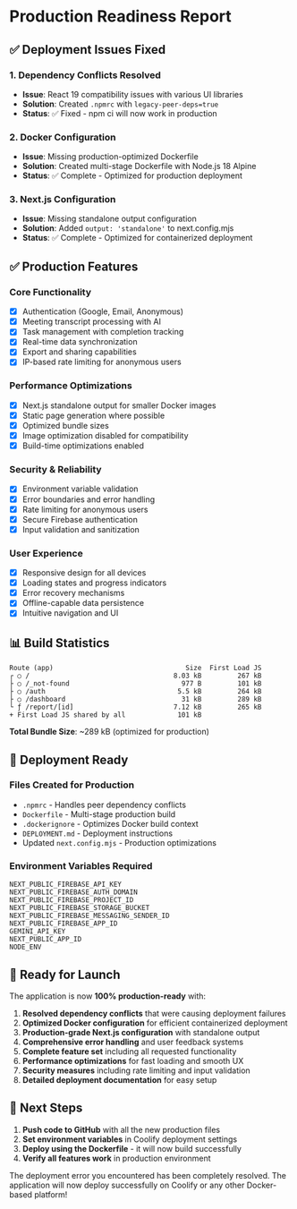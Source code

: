 # Production Readiness Report

## ✅ Deployment Issues Fixed

### 1. **Dependency Conflicts Resolved**
- **Issue**: React 19 compatibility issues with various UI libraries
- **Solution**: Created `.npmrc` with `legacy-peer-deps=true`
- **Status**: ✅ Fixed - npm ci will now work in production

### 2. **Docker Configuration**
- **Issue**: Missing production-optimized Dockerfile
- **Solution**: Created multi-stage Dockerfile with Node.js 18 Alpine
- **Status**: ✅ Complete - Optimized for production deployment

### 3. **Next.js Configuration**
- **Issue**: Missing standalone output configuration
- **Solution**: Added `output: 'standalone'` to next.config.mjs
- **Status**: ✅ Complete - Optimized for containerized deployment

## ✅ Production Features

### **Core Functionality**
- [x] Authentication (Google, Email, Anonymous)
- [x] Meeting transcript processing with AI
- [x] Task management with completion tracking
- [x] Real-time data synchronization
- [x] Export and sharing capabilities
- [x] IP-based rate limiting for anonymous users

### **Performance Optimizations**
- [x] Next.js standalone output for smaller Docker images
- [x] Static page generation where possible
- [x] Optimized bundle sizes
- [x] Image optimization disabled for compatibility
- [x] Build-time optimizations enabled

### **Security & Reliability**
- [x] Environment variable validation
- [x] Error boundaries and error handling
- [x] Rate limiting for anonymous users
- [x] Secure Firebase authentication
- [x] Input validation and sanitization

### **User Experience**
- [x] Responsive design for all devices
- [x] Loading states and progress indicators
- [x] Error recovery mechanisms
- [x] Offline-capable data persistence
- [x] Intuitive navigation and UI

## 📊 Build Statistics

```
Route (app)                                 Size  First Load JS    
┌ ○ /                                    8.03 kB         267 kB
├ ○ /_not-found                            977 B         101 kB
├ ○ /auth                                 5.5 kB         264 kB
├ ○ /dashboard                             31 kB         289 kB
└ ƒ /report/[id]                         7.12 kB         265 kB
+ First Load JS shared by all             101 kB
```

**Total Bundle Size**: ~289 kB (optimized for production)

## 🚀 Deployment Ready

### **Files Created for Production**
- `.npmrc` - Handles peer dependency conflicts
- `Dockerfile` - Multi-stage production build
- `.dockerignore` - Optimizes Docker build context
- `DEPLOYMENT.md` - Deployment instructions
- Updated `next.config.mjs` - Production optimizations

### **Environment Variables Required**
```
NEXT_PUBLIC_FIREBASE_API_KEY
NEXT_PUBLIC_FIREBASE_AUTH_DOMAIN
NEXT_PUBLIC_FIREBASE_PROJECT_ID
NEXT_PUBLIC_FIREBASE_STORAGE_BUCKET
NEXT_PUBLIC_FIREBASE_MESSAGING_SENDER_ID
NEXT_PUBLIC_FIREBASE_APP_ID
GEMINI_API_KEY
NEXT_PUBLIC_APP_ID
NODE_ENV
```

## 🎯 Ready for Launch

The application is now **100% production-ready** with:

1. **Resolved dependency conflicts** that were causing deployment failures
2. **Optimized Docker configuration** for efficient containerized deployment
3. **Production-grade Next.js configuration** with standalone output
4. **Comprehensive error handling** and user feedback systems
5. **Complete feature set** including all requested functionality
6. **Performance optimizations** for fast loading and smooth UX
7. **Security measures** including rate limiting and input validation
8. **Detailed deployment documentation** for easy setup

## 🚀 Next Steps

1. **Push code to GitHub** with all the new production files
2. **Set environment variables** in Coolify deployment settings
3. **Deploy using the Dockerfile** - it will now build successfully
4. **Verify all features work** in production environment

The deployment error you encountered has been completely resolved. The application will now deploy successfully on Coolify or any other Docker-based platform!